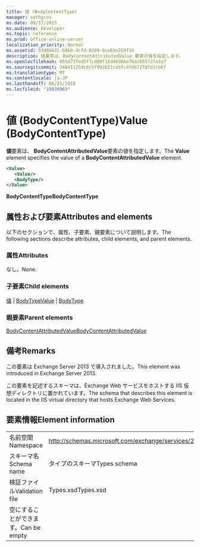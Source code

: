 ```yaml
---
title: 値 (BodyContentType)
manager: sethgros
ms.date: 09/17/2015
ms.audience: Developer
ms.topic: reference
ms.prod: office-online-server
localization_priority: Normal
ms.assetid: 53d86631-58b0-4cfd-8209-0ce65e259f16
description: 値要素は、BodyContentAttributedValue 要素の値を指定します。
ms.openlocfilehash: 055d737ed5f7cd08f16d40366e76dcb5573fa3a7
ms.sourcegitcommit: 34041125dc8c5f993b21cebfc4f8b72f0fd2cb6f
ms.translationtype: MT
ms.contentlocale: ja-JP
ms.lasthandoff: 06/25/2018
ms.locfileid: "19839963"
---
```

# <a name="value-bodycontenttype"></a><span data-ttu-id="9fe50-103">値 (BodyContentType)</span><span class="sxs-lookup"><span data-stu-id="9fe50-103">Value (BodyContentType)</span></span>

<span data-ttu-id="9fe50-104">**値**要素は、 **BodyContentAttributedValue**要素の値を指定します。</span><span class="sxs-lookup"><span data-stu-id="9fe50-104">The **Value** element specifies the value of a **BodyContentAttributedValue** element.</span></span> 
  
```XML
<Value>
   <Value/>
   <BodyType/>
</Value>
```

<span data-ttu-id="9fe50-105">**BodyContentType**</span><span class="sxs-lookup"><span data-stu-id="9fe50-105">**BodyContentType**</span></span>

## <a name="attributes-and-elements"></a><span data-ttu-id="9fe50-106">属性および要素</span><span class="sxs-lookup"><span data-stu-id="9fe50-106">Attributes and elements</span></span>

<span data-ttu-id="9fe50-107">以下のセクションで、属性、子要素、親要素について説明します。</span><span class="sxs-lookup"><span data-stu-id="9fe50-107">The following sections describe attributes, child elements, and parent elements.</span></span>
  
### <a name="attributes"></a><span data-ttu-id="9fe50-108">属性</span><span class="sxs-lookup"><span data-stu-id="9fe50-108">Attributes</span></span>

<span data-ttu-id="9fe50-109">なし。</span><span class="sxs-lookup"><span data-stu-id="9fe50-109">None.</span></span>
  
### <a name="child-elements"></a><span data-ttu-id="9fe50-110">子要素</span><span class="sxs-lookup"><span data-stu-id="9fe50-110">Child elements</span></span>

<span data-ttu-id="9fe50-111">[値](value.md) | [BodyType](bodytype.md)</span><span class="sxs-lookup"><span data-stu-id="9fe50-111">[Value](value.md) | [BodyType](bodytype.md)</span></span>
  
### <a name="parent-elements"></a><span data-ttu-id="9fe50-112">親要素</span><span class="sxs-lookup"><span data-stu-id="9fe50-112">Parent elements</span></span>

[<span data-ttu-id="9fe50-113">BodyContentAttributedValue</span><span class="sxs-lookup"><span data-stu-id="9fe50-113">BodyContentAttributedValue</span></span>](bodycontentattributedvalue.md)
  
## <a name="remarks"></a><span data-ttu-id="9fe50-114">備考</span><span class="sxs-lookup"><span data-stu-id="9fe50-114">Remarks</span></span>

<span data-ttu-id="9fe50-115">この要素は Exchange Server 2013 で導入されました。</span><span class="sxs-lookup"><span data-stu-id="9fe50-115">This element was introduced in Exchange Server 2013.</span></span>
  
<span data-ttu-id="9fe50-116">この要素を記述するスキーマは、Exchange Web サービスをホストする IIS 仮想ディレクトリに置かれています。</span><span class="sxs-lookup"><span data-stu-id="9fe50-116">The schema that describes this element is located in the IIS virtual directory that hosts Exchange Web Services.</span></span>
  
## <a name="element-information"></a><span data-ttu-id="9fe50-117">要素情報</span><span class="sxs-lookup"><span data-stu-id="9fe50-117">Element information</span></span>

|||
|:-----|:-----|
|<span data-ttu-id="9fe50-118">名前空間</span><span class="sxs-lookup"><span data-stu-id="9fe50-118">Namespace</span></span>  <br/> |http://schemas.microsoft.com/exchange/services/2006/types  <br/> |
|<span data-ttu-id="9fe50-119">スキーマ名</span><span class="sxs-lookup"><span data-stu-id="9fe50-119">Schema name</span></span>  <br/> |<span data-ttu-id="9fe50-120">タイプのスキーマ</span><span class="sxs-lookup"><span data-stu-id="9fe50-120">Types schema</span></span>  <br/> |
|<span data-ttu-id="9fe50-121">検証ファイル</span><span class="sxs-lookup"><span data-stu-id="9fe50-121">Validation file</span></span>  <br/> |<span data-ttu-id="9fe50-122">Types.xsd</span><span class="sxs-lookup"><span data-stu-id="9fe50-122">Types.xsd</span></span>  <br/> |
|<span data-ttu-id="9fe50-123">空にすることができます。</span><span class="sxs-lookup"><span data-stu-id="9fe50-123">Can be empty</span></span>  <br/> ||
   

